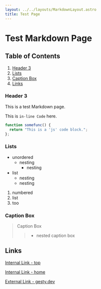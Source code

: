 ```yaml
---
layout: ../../layouts/MarkdownLayout.astro
title: Test Page
---
```


# Test Markdown Page
## Table of Contents
1. [Header 3](#header-3)
1. [Lists](#lists)
2. [Caption Box](#caption-box)
3. [Links](#links)

### Header 3
This is a test Markdown page.

This is `in-line Code` here.

```js
function somefunc() {
  return "This is a 'js' code block.";
};
```

### Lists
- unordered
  - nesting
    - nesting
- list
  - nesting
  - nesting

1. numbered
2. list
420. too


### Caption Box
> Caption Box
>> - nested caption box

## Links
[Internal Link - top](#)

[Internal Link - home](/)

[External Link - gesty.dev](https://gesty.dev)
